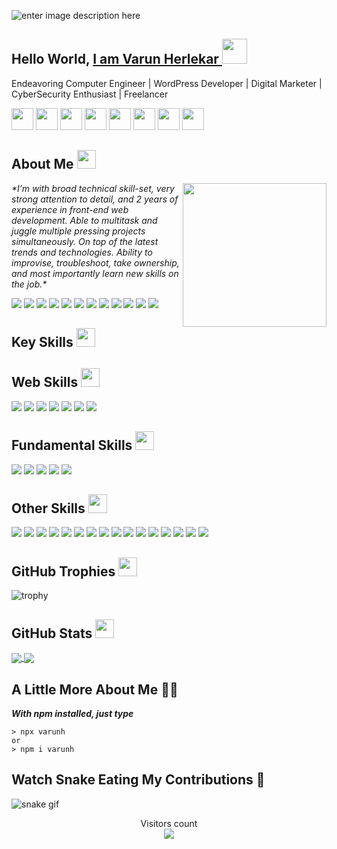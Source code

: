 ![enter image description here](https://media-exp1.licdn.com/dms/image/C4D16AQFYZD2UWKzv9Q/profile-displaybackgroundimage-shrink_350_1400/0/1618136960807?e=1627516800&v=beta&t=y5PBng-jHDizWzbuqw70yQkbu3ps8jT0bBOpQrVWQPc)
## Hello World, <a href="https://varunherlekar.com">I am Varun Herlekar </a> <img src="https://c.tenor.com/lNtmoshuUI8AAAAj/bahroo-hacker.gif" width="40px">


Endeavoring Computer Engineer | WordPress Developer | Digital Marketer | CyberSecurity Enthusiast | Freelancer

<a href="https://varunherlekar.com"><img src="https://image.flaticon.com/icons/png/128/3324/3324799.png" width =35/></a> <a href="https://blog.varunherlekar.com"><img src="https://image.flaticon.com/icons/png/128/179/179312.png" width =35/></a> <a href="mailto:hello@varunherlekar.com"><img src="https://image.flaticon.com/icons/png/128/552/552486.png" width =35/></a>  <a href="https://dribbble.com/varunherlekar"><a href="https://linkedin.com/in/varunherlekar"><img src="https://image.flaticon.com/icons/png/128/145/145807.png" width =35/></a> <a href="https://dribbble.com/varunherlekar"><img src="https://image.flaticon.com/icons/png/128/145/145801.png" width =35/></a> <a href="https://twitter.com/varun.herlekar.9"><img src="https://image.flaticon.com/icons/png/128/145/145812.png" width =35/></a> <a href="https://instagram.com/the_geekynerd"><img src="https://image.flaticon.com/icons/png/128/3955/3955024.png" width =35/></a> <a href="https://github.com/varunherlekar"><img src="https://image.flaticon.com/icons/png/128/270/270798.png" width =35/></a>


## About Me <img src="https://media2.giphy.com/media/KYh90pNGHTEEMryoqo/200w.webp?cid=ecf05e47o5mw9ucglbj8t07evi91pwijeuhggklz5t1uo43e&rid=200w.webp&ct=s" width=30>
<img align='right' src="https://media4.giphy.com/media/hvYgID7Os6JPje3AeE/200w.webp?cid=ecf05e47o5mw9ucglbj8t07evi91pwijeuhggklz5t1uo43e&rid=200w.webp&ct=s" width="230">
<p><em>*I’m with broad technical skill-set, very strong attention to detail, and 2 years of experience in front-end web development. Able to multitask and juggle multiple pressing projects simultaneously. On top of the latest trends and technologies. Ability to improvise, troubleshoot, take ownership, and most importantly learn new skills on the job.*
</em></p>

![](https://img.shields.io/badge/-informational?style=for-the-badge&logo=html5&logoColor=white&color=blue) ![](https://img.shields.io/badge/-informational?style=for-the-badge&logo=google-analytics&logoColor=white&color=blue) ![](https://img.shields.io/badge/-informational?style=for-the-badge&logo=instagram&logoColor=white&color=blue) ![](https://img.shields.io/badge/-informational?style=for-the-badge&logo=facebook&logoColor=white&color=blue) ![](https://img.shields.io/badge/-informational?style=for-the-badge&logo=wordpress&logoColor=white&color=blue) ![](https://img.shields.io/badge/-informational?style=for-the-badge&logo=css3&logoColor=white&color=blue) ![](https://img.shields.io/badge/-informational?style=for-the-badge&logo=wix&logoColor=white&color=blue) ![](https://img.shields.io/badge/-informational?style=for-the-badge&logo=adobe-photoshop&logoColor=white&color=blue) ![](https://img.shields.io/badge/-informational?style=for-the-badge&logo=adobe-lightroom&logoColor=white&color=blue) ![](https://img.shields.io/badge/-informational?style=for-the-badge&logo=kali-linux&logoColor=white&color=blue) ![](https://img.shields.io/badge/-informational?style=for-the-badge&logo=linux&logoColor=white&color=blue) ![](https://img.shields.io/badge/-informational?style=for-the-badge&logo=google-cloud&logoColor=white&color=blue)

## Key Skills <img src="https://media1.giphy.com/media/UVG0BN8TOMKkPOJS6e/200w.webp?cid=ecf05e47ditbtomuh674pnx9pbwfbwj2q1c13qj8gvja5h5q&rid=200w.webp&ct=s" width=30>

## Web Skills <img src="https://media2.giphy.com/media/giyyP5sQWfe7TJ2NVB/200w.webp?cid=ecf05e472c5r9zkcmpquwlm187oh205lqp9lga4gylzg9b68&rid=200w.webp&ct=s" width=30>
![](https://img.shields.io/badge/PHP-informational?style=for-the-badge&logo=php&logoColor=white&color=black) ![](https://img.shields.io/badge/MySQL-informational?style=for-the-badge&logo=mysql&logoColor=white&color=brown) ![](https://img.shields.io/badge/HTML5-informational?style=for-the-badge&logo=html5&logoColor=white&color=red) ![](https://img.shields.io/badge/CSS3-informational?style=for-the-badge&logo=css3&logoColor=white&color=yellow) ![](https://img.shields.io/badge/WIX-informational?style=for-the-badge&logo=wix&logoColor=white&color=grey) ![](https://img.shields.io/badge/WordPress-informational?style=for-the-badge&logo=wordpress&logoColor=white&color=blue) ![](https://img.shields.io/badge/Web_Analytics-informational?style=for-the-badge&logo=google-analytics&logoColor=white&color=orange)    

## Fundamental Skills <img src="https://media2.giphy.com/media/giyyP5sQWfe7TJ2NVB/200w.webp?cid=ecf05e472c5r9zkcmpquwlm187oh205lqp9lga4gylzg9b68&rid=200w.webp&ct=s" width=30>
![](https://img.shields.io/badge/GSuite-informational?style=for-the-badge&logo=google&logoColor=black&color=lightblue) ![](https://img.shields.io/badge/iWork-informational?style=for-the-badge&logo=apple&logoColor=black&color=lightgrey) ![](https://img.shields.io/badge/MS_Office_365-informational?style=for-the-badge&logo=microsoft-office&logoColor=black&color=pink) ![](https://img.shields.io/badge/Trello-informational?style=for-the-badge&logo=trello&logoColor=black&color=lightgreen) ![](https://img.shields.io/badge/Slack-informational?style=for-the-badge&logo=slack&logoColor=white&color=indigo)


## Other Skills <img src="https://media4.giphy.com/media/MXoyvLVaXqYbi6KUhu/200w.webp?cid=ecf05e479hefbg8u4sjmaflpqm7689gfva78g24yteweezqf&rid=200w.webp&ct=s" width=30>
![](https://img.shields.io/badge/Adobe_Photoshop-informational?style=for-the-badge&logo=adobe-photoshop&logoColor=white&color=blue) ![](https://img.shields.io/badge/Adobe_Lightroom-informational?style=for-the-badge&logo=adobe-lightroom&logoColor=white&color=green) ![](https://img.shields.io/badge/Adobe_Illustrator-informational?style=for-the-badge&logo=adobe-illustrator&logoColor=white&color=purple)  ![](https://img.shields.io/badge/Kali_Linux-informational?style=for-the-badge&logo=kali-linux&logoColor=white&color=darkblue) ![](https://img.shields.io/badge/Figma-informational?style=for-the-badge&logo=figma&logoColor=white&color=red) ![](https://img.shields.io/badge/Adobe_XD-informational?style=for-the-badge&logo=adobe-xd&logoColor=white&color=orange) ![](https://img.shields.io/badge/WooCommerce-informational?style=for-the-badge&logo=woo&logoColor=white&color=purple) ![](https://img.shields.io/badge/Angular-informational?style=for-the-badge&logo=angular&logoColor=white&color=darkred) ![](https://img.shields.io/badge/Shopify-informational?style=for-the-badge&logo=shopify&logoColor=white&color=darkgreen) ![](https://img.shields.io/badge/Canva-informational?style=for-the-badge&logo=canva&logoColor=white&color=blue) ![](https://img.shields.io/badge/Java-informational?style=for-the-badge&logo=java&logoColor=white&color=orange) ![](https://img.shields.io/badge/Python-informational?style=for-the-badge&logo=java&logoColor=white&color=#376fa1) ![](https://img.shields.io/badge/C_Language-informational?style=for-the-badge&logo=c&logoColor=white&color=hotpink) ![](https://img.shields.io/badge/Google_Ads-informational?style=for-the-badge&logo=google-ads&logoColor=white&color=gold) ![](https://img.shields.io/badge/Google_Cloud-informational?style=for-the-badge&logo=google-cloud&logoColor=white&color=LimeGreen) ![](https://img.shields.io/badge/Amazon_AWS-informational?style=for-the-badge&logo=amazon-aws&logoColor=white&color=orangered)



## GitHub Trophies <img src="https://media3.giphy.com/media/9JgeKmB81Xhd88fmQT/200.webp?cid=ecf05e47je5oxu0mb4bm53vvmhn50nvc4ebzt3viffcf8x7k&rid=200.webp&ct=s" width=30/>

![trophy](https://github-profile-trophy.vercel.app/?username=varunherlekar&theme=radical)


## GitHub Stats <img src="https://media3.giphy.com/media/jUQHpQ3UjFBfRlQekP/200w.webp?cid=ecf05e47whitadu2u8gzkqgl0xbdoao39lyq0kw7ohtvuetj&rid=200w.webp&ct=s" width=30>


<a href="https://github.com/varunherlekar/github-readme-stats">
 <img align="center" src="https://github-readme-stats.vercel.app/api/top-langs/?username=varunherlekar&layout=compact&show_icons=true&theme=radical" />
</a>
<a href="https://github.com/varunherlekar/github-readme-stats">
  <img align="center" src="https://github-readme-stats.vercel.app/api?username=varunherlekar&show_icons=true&theme=tokyonight" />
</a>

## A Little More About Me 👨‍💻
***With npm installed, just type***

    > npx varunh
    or
    > npm i varunh

## Watch Snake Eating My Contributions 🐍
![snake gif](https://github.com/varunherlekar/varunherlekar/blob/output/github-contribution-grid-snake.gif)
<br>
<p align="center"> 
  Visitors count<br>
  <img src="https://profile-counter.glitch.me/varunherlekar/count.svg" />
</p>
